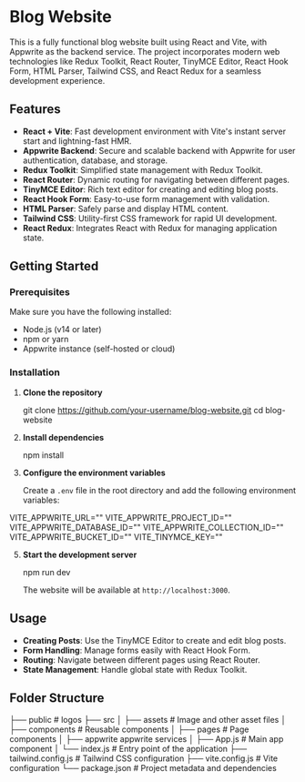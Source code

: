 # Blog Website

This is a fully functional blog website built using React and Vite, with Appwrite as the backend service. The project incorporates modern web technologies like Redux Toolkit, React Router, TinyMCE Editor, React Hook Form, HTML Parser, Tailwind CSS, and React Redux for a seamless development experience.


## Features

- **React + Vite**: Fast development environment with Vite's instant server start and lightning-fast HMR.
- **Appwrite Backend**: Secure and scalable backend with Appwrite for user authentication, database, and storage.
- **Redux Toolkit**: Simplified state management with Redux Toolkit.
- **React Router**: Dynamic routing for navigating between different pages.
- **TinyMCE Editor**: Rich text editor for creating and editing blog posts.
- **React Hook Form**: Easy-to-use form management with validation.
- **HTML Parser**: Safely parse and display HTML content.
- **Tailwind CSS**: Utility-first CSS framework for rapid UI development.
- **React Redux**: Integrates React with Redux for managing application state.

## Getting Started

### Prerequisites

Make sure you have the following installed:

- Node.js (v14 or later)
- npm or yarn
- Appwrite instance (self-hosted or cloud)

### Installation

1. **Clone the repository**

   git clone https://github.com/your-username/blog-website.git
   cd blog-website

2. **Install dependencies**

   npm install

3. **Configure the environment variables**

   Create a `.env` file in the root directory and add the following environment variables:
   
VITE_APPWRITE_URL=""
VITE_APPWRITE_PROJECT_ID=""
VITE_APPWRITE_DATABASE_ID=""
VITE_APPWRITE_COLLECTION_ID=""
VITE_APPWRITE_BUCKET_ID=""
VITE_TINYMCE_KEY=""
 

5. **Start the development server**

   npm run dev

   The website will be available at `http://localhost:3000`.

## Usage

- **Creating Posts**: Use the TinyMCE Editor to create and edit blog posts.
- **Form Handling**: Manage forms easily with React Hook Form.
- **Routing**: Navigate between different pages using React Router.
- **State Management**: Handle global state with Redux Toolkit.

## Folder Structure


├── public              # logos
├── src
│   ├── assets          # Image and other asset files
│   ├── components      # Reusable components
│   ├── pages           # Page components
│   ├── appwrite        appwrite services
│   ├── App.js          # Main app component
│   └── index.js        # Entry point of the application
├── tailwind.config.js  # Tailwind CSS configuration
├── vite.config.js      # Vite configuration
└── package.json        # Project metadata and dependencies
